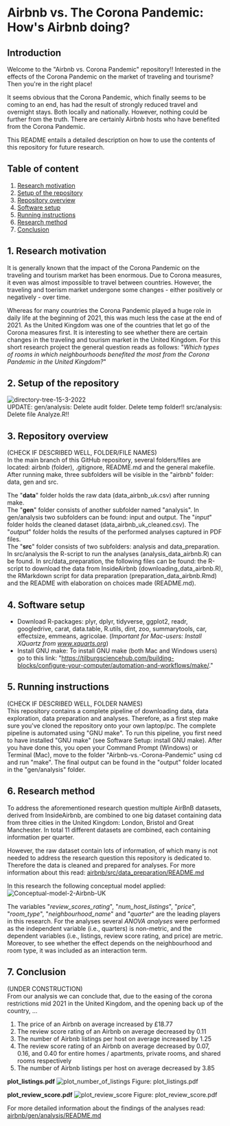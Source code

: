 # Airbnb vs. The Corona Pandemic: How's Airbnb doing? 
## Introduction
Welcome to the "Airbnb vs. Corona Pandemic" repository!! Interested in the effects of the Corona Pandemic on the market of traveling and tourisme? Then you're in the right place!

It seems obvious that the Corona Pandemic, which finally seems to be coming to an end, has had the result of strongly reduced travel and overnight stays. Both locally and nationally. However, nothing could be further from the truth. There are certainly Airbnb hosts who have benefited from the Corona Pandemic. 

This README entails a detailed description on how to use the contents of this repository for future research. 

## Table of content
1. [Research motivation](#1-research-motivation)
2. [Setup of the repository](#2-setup-of-the-repository)
3. [Repository overview](#3-repository-overview)
4. [Software setup](#4-software-setup)
5. [Running instructions](#5-running-instructions)
6. [Research method](#6-research-method)
7. [Conclusion](#7-conclusion)

## 1. Research motivation
It is generally known that the impact of the Corona Pandemic on the traveling and tourism market has been enormous. Due to Corona measures, it even was almost impossible to travel between countries. However, the traveling and toerism market undergone some changes - either positively or negatively - over time.  

Whereas for many countries the Corona Pandemic played a huge role in daily life at the beginning of 2021, this was much less the case at the end of 2021. As the United Kingdom was one of the countries that let go of the Corona measures first. It is interesting to see whether there are certain changes in the traveling and tourism market in the United Kingdom. For this short research project the general question reads as follows: "*Which types of rooms in which neighbourhoods benefited the most from the Corona Pandemic in the United Kingdom?*"  
  
## 2. Setup of the repository  
![directory-tree-15-3-2022](https://user-images.githubusercontent.com/89737678/158386347-f50e5597-5963-4d81-8a38-cba3a8af399f.PNG)  
UPDATE: gen/analysis: Delete audit folder. Delete temp folder!! src/analysis: Delete file Analyze.R!!

## 3. Repository overview 
(CHECK IF DESCRIBED WELL, FOLDER/FILE NAMES)  
In the main branch of this GitHub repository, several folders/files are located: airbnb (folder), .gitignore, README.md and the general makefile. After running make, three subfolders will be visible in the "airbnb" folder: data, gen and src. 

The "**data**" folder holds the raw data (data_airbnb_uk.csv) after running make.  
The "**gen**" folder consists of another subfolder named "analysis". In gen/analysis two subfolders can be found: input and output. The "*input*" folder holds the cleaned dataset (data_airbnb_uk_cleaned.csv). The "*output*" folder holds the results of the performed analyses captured in PDF files.  
The "**src**" folder consists of two subfolders: analysis and data_preparation. In src/analysis the R-script to run the analyses (analysis_data_airbnb.R) can be found. In src/data_preparation, the following files can be found: the R-script to download the data from InsideAirbnb (downloading_data_airbnb.R), the RMarkdown script for data preparation (preparation_data_airbnb.Rmd) and the README with elaboration on choices made (README.md).  

## 4. Software setup 
* Download R-packages: plyr, dplyr, tidyverse, ggplot2, readr, googledrive, carat, data.table, R.utils, dint, zoo, summarytools, car, effectsize, emmeans,  agricolae. (*Important for Mac-users: Install XQuartz from www.xquarts.org*)
* Install GNU make: To install GNU make (both Mac and Windows users) go to this link: "https://tilburgsciencehub.com/building-blocks/configure-your-computer/automation-and-workflows/make/."  

## 5. Running instructions 
(CHECK IF DESCRIBED WELL, FOLDER NAMES)  
This repository contains a complete pipeline of downloading data, data exploration, data preparation and analyses. Therefore, as a first step make sure you've cloned the repository onto your own laptop/pc. The complete pipeline is automated using "GNU make". To run this pipeline, you first need to have installed "GNU make" (see Software Setup: install GNU make). After you have done this, you open your Command Prompt (Windows) or Terminal (Mac), move to the folder "Airbnb-vs.-Corona-Pandemic" using cd and run "make". The final output can be found in the "output" folder located in the "gen/analysis" folder.

## 6. Research method 
To address the aforementioned research question multiple AirBnB datasets, derived from InsideAirbnb, are combined to one big dataset containing data from three cities in the United Kingdom: London, Bristol and Great Manchester. In total 11 different datasets are combined, each containing information per quarter.  

However, the raw dataset contain lots of information, of which many is not needed to address the research question this repository is dedicated to. Therefore the data is cleaned and prepared for analyses. For more information about this read: <a href="airbnb/src/data_preparation/README.md">airbnb/src/data_preparation/README.md</a>   

In this research the following conceptual model applied:
![Conceptual-model-2-Airbnb-UK](https://user-images.githubusercontent.com/89737678/158207922-a82dcbc9-23d1-4146-9553-58ede7cbc343.PNG)

The variables "*review_scores_rating*", "*num_host_listings*", "*price*", "*room_type*", "*neighbourhood_name*" and "*quarter*" are the leading players in this research. For the analyses several *ANOVA analyses* were performed as the independent variable (i.e., quarters) is non-metric, and the dependent variables (i.e., listings, review score rating, and price) are metric. Moreover, to see whether the effect depends on the neighbourhood and room type, it was included as an interaction term.

## 7. Conclusion
(UNDER CONSTRUCTION)  
From our analysis we can conclude that, due to the easing of the corona restrictions mid 2021 in the United Kingdom, and the opening back up of the country, …
1. The price of an Airbnb on average increased by £18.77
2. The review score rating of an Airbnb on average decreased  by 0.11 
3. The number of Airbnb listings per host on average increased by 1.25
4. The review score rating of an Airbnb on average decreased by 0.07, 0.16, and 0.40 for entire homes / apartments, private rooms, and shared rooms respectively 
5. The number of Airbnb listings per host on average decreased by 3.85  

**plot_listings.pdf**
![plot_number_of_listings](https://user-images.githubusercontent.com/89737678/158396862-3da1acfd-0479-4864-a6ae-3e8e0cb6fe19.jpeg)
Figure: plot_listings.pdf

**plot_review_score.pdf**
![plot_review_score](https://user-images.githubusercontent.com/89737678/158396868-4ce77f28-7342-45f0-b3f2-abcd707825bf.jpeg)
Figure: plot_review_score.pdf

 
For more detailed information about the findings of the analyses read: <a href="airbnb/gen/analysis/README.md">airbnb/gen/analysis/README.md</a>   

